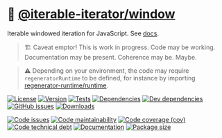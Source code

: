 :mountain_cableway: [@iterable-iterator/window](https://iterable-iterator.github.io/window)
==

Iterable windowed iteration for JavaScript.
See [docs](https://iterable-iterator.github.io/window/index.html).

> :building_construction: Caveat emptor! This is work in progress. Code may be
> working. Documentation may be present. Coherence may be. Maybe.

> :warning: Depending on your environment, the code may require
> `regeneratorRuntime` to be defined, for instance by importing
> [regenerator-runtime/runtime](https://www.npmjs.com/package/regenerator-runtime).

[![License](https://img.shields.io/github/license/iterable-iterator/window.svg)](https://raw.githubusercontent.com/iterable-iterator/window/main/LICENSE)
[![Version](https://img.shields.io/npm/v/@iterable-iterator/window.svg)](https://www.npmjs.org/package/@iterable-iterator/window)
[![Tests](https://img.shields.io/github/workflow/status/iterable-iterator/window/ci:test?event=push&label=tests)](https://github.com/iterable-iterator/window/actions/workflows/ci:test.yml?query=branch:main)
[![Dependencies](https://img.shields.io/david/iterable-iterator/window.svg)](https://david-dm.org/iterable-iterator/window)
[![Dev dependencies](https://img.shields.io/david/dev/iterable-iterator/window.svg)](https://david-dm.org/iterable-iterator/window?type=dev)
[![GitHub issues](https://img.shields.io/github/issues/iterable-iterator/window.svg)](https://github.com/iterable-iterator/window/issues)
[![Downloads](https://img.shields.io/npm/dm/@iterable-iterator/window.svg)](https://www.npmjs.org/package/@iterable-iterator/window)

[![Code issues](https://img.shields.io/codeclimate/issues/iterable-iterator/window.svg)](https://codeclimate.com/github/iterable-iterator/window/issues)
[![Code maintainability](https://img.shields.io/codeclimate/maintainability/iterable-iterator/window.svg)](https://codeclimate.com/github/iterable-iterator/window/trends/churn)
[![Code coverage (cov)](https://img.shields.io/codecov/c/gh/iterable-iterator/window/main.svg)](https://codecov.io/gh/iterable-iterator/window)
[![Code technical debt](https://img.shields.io/codeclimate/tech-debt/iterable-iterator/window.svg)](https://codeclimate.com/github/iterable-iterator/window/trends/technical_debt)
[![Documentation](https://iterable-iterator.github.io/window/badge.svg)](https://iterable-iterator.github.io/window/source.html)
[![Package size](https://img.shields.io/bundlephobia/minzip/@iterable-iterator/window)](https://bundlephobia.com/result?p=@iterable-iterator/window)
